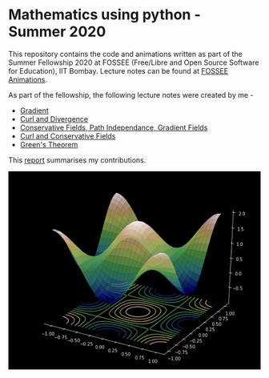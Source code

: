 # Mathematics using python - Summer 2020



This repository contains the code and animations written as part of the Summer Fellowship 2020 at FOSSEE (Free/Libre and Open Source Software for Education), IIT Bombay. Lecture notes can be found at [FOSSEE Animations](https://math.animations.fossee.in/). 

As part of the fellowship, the following lecture notes were created by me - 
- [Gradient](https://math.animations.fossee.in/contents/calculus-of-several-variables/integrals-of-multivariable-functions/gradient)
- [Curl and Divergence](https://math.animations.fossee.in/contents/calculus-of-several-variables/div-grad-curl-and-all-that/curl-and-divergence)
- [Conservative Fields, Path Independance, Gradient Fields](https://math.animations.fossee.in/contents/calculus-of-several-variables/div-grad-curl-and-all-that/conservative-fields,-path-independance,-gradient-fields)
- [Curl and Conservative Fields](https://math.animations.fossee.in/contents/calculus-of-several-variables/div-grad-curl-and-all-that/vec-f-is-conservative-implies-curl-f=0)
- [Green's Theorem](https://math.animations.fossee.in/contents/calculus-of-several-variables/div-grad-curl-and-all-that/green's-theorem)

This [report](MathematicsUsingPython-PadmapriyaMohan-FSF-2020.pdf) summarises my contributions.

![Contour plot](Gradient/Gradient_file6_surf-contour-plot.png)
